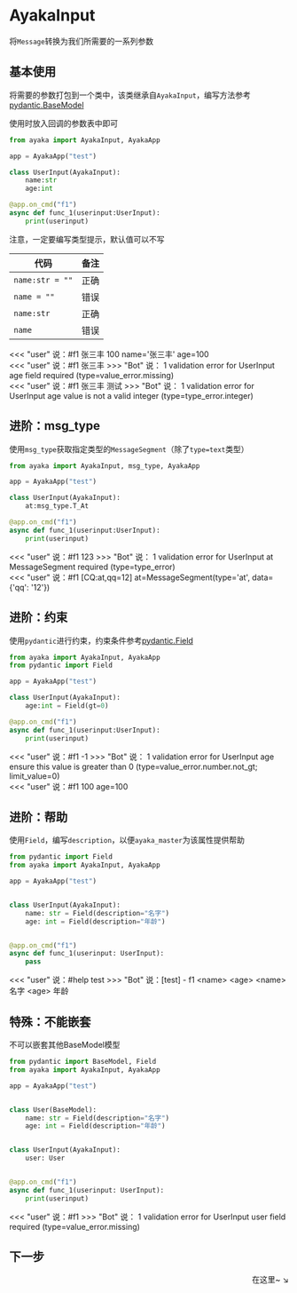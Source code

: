 # AyakaInput

将`Message`转换为我们所需要的一系列参数

## 基本使用

将需要的参数打包到一个类中，该类继承自`AyakaInput`，编写方法参考[pydantic.BaseModel](https://docs.pydantic.dev/usage/models/)

使用时放入回调的参数表中即可


```py
from ayaka import AyakaInput, AyakaApp

app = AyakaApp("test")

class UserInput(AyakaInput):
    name:str 
    age:int 

@app.on_cmd("f1")
async def func_1(userinput:UserInput):
    print(userinput)
```

注意，一定要编写类型提示，默认值可以不写

| 代码            | 备注 |
| --------------- | ---- |
| `name:str = ""` | 正确 |
| `name = ""`     | 错误 |
| `name:str`      | 正确 |
| `name`          | 错误 |


<div class="demo">
<<< "user" 说：#f1 张三丰 100
name='张三丰' age=100
</div>

<div class="demo">
<<< "user" 说：#f1 张三丰
>>>  "Bot" 说：
1 validation error for UserInput
age
  field required (type=value_error.missing)
</div>

<div class="demo">
<<< "user" 说：#f1 张三丰 测试
>>>  "Bot" 说：
1 validation error for UserInput
age
  value is not a valid integer (type=type_error.integer)
</div>

## 进阶：msg_type

使用`msg_type`获取指定类型的`MessageSegment`（除了`type=text`类型）

```py
from ayaka import AyakaInput, msg_type, AyakaApp

app = AyakaApp("test")

class UserInput(AyakaInput):
    at:msg_type.T_At 

@app.on_cmd("f1")
async def func_1(userinput:UserInput):
    print(userinput)
```

<div class="demo">
<<< "user" 说：#f1 123
>>>  "Bot" 说：
1 validation error for UserInput
at
  MessageSegment required (type=type_error)
</div>

<div class="demo">
<<< "user" 说：#f1 [CQ:at,qq=12]
at=MessageSegment(type='at', data={'qq': '12'})
</div>

## 进阶：约束

使用`pydantic`进行约束，约束条件参考[pydantic.Field](https://docs.pydantic.dev/usage/types/#constrained-types)

```py
from ayaka import AyakaInput, AyakaApp
from pydantic import Field

app = AyakaApp("test")

class UserInput(AyakaInput):
    age:int = Field(gt=0)

@app.on_cmd("f1")
async def func_1(userinput:UserInput):
    print(userinput)
```


<div class="demo">
<<< "user" 说：#f1 -1
>>>  "Bot" 说：
1 validation error for UserInput
age
  ensure this value is greater than 0 (type=value_error.number.not_gt; limit_value=0)
</div>

<div class="demo">
<<< "user" 说：#f1 100
age=100
</div>


## 进阶：帮助

使用`Field`，编写`description`，以便`ayaka_master`为该属性提供帮助

```py
from pydantic import Field
from ayaka import AyakaInput, AyakaApp

app = AyakaApp("test")


class UserInput(AyakaInput):
    name: str = Field(description="名字")
    age: int = Field(description="年龄")


@app.on_cmd("f1")
async def func_1(userinput: UserInput):
    pass
```

<div class="demo">
<<< "user" 说：#help test
>>>  "Bot" 说：[test]
- f1 &lt;name> &lt;age>
    &lt;name> 名字
    &lt;age> 年龄
</div>


## 特殊：不能嵌套

不可以嵌套其他BaseModel模型

```py hl_lines="13"
from pydantic import BaseModel, Field
from ayaka import AyakaInput, AyakaApp

app = AyakaApp("test")


class User(BaseModel):
    name: str = Field(description="名字")
    age: int = Field(description="年龄")


class UserInput(AyakaInput):
    user: User


@app.on_cmd("f1")
async def func_1(userinput: UserInput):
    print(userinput)

```

<div class="demo">
<<< "user" 说：#f1
>>>  "Bot" 说：
1 validation error for UserInput
user
  field required (type=value_error.missing)
</div>


## 下一步

<div align="right">
    在这里~ ↘
</div>
